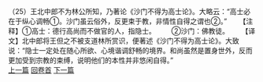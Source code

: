 （25）王北中郎不为林公所知，乃著论《沙门不得为高士论》。大略云：“高士必在于纵心调畅①。沙门虽云俗外，反更束于教，非情性自得之谓也②。”
　　【注释】①高士：德行高尚而不做官的人，指隐士。
　　②沙门：佛教徒。
　　【译文】北中郎将王但之不被支道林所赏识，便著述《沙门不得为高士论》。大致说：“隐士一定处在随心所欲、心境谐调舒畅的境界。和尚虽然是置身世外，反而更加受到宗教的束缚，说明他们的本性并非悠闲自得。”
<br>[上一篇](26_24) [回卷首](26_00) [下一篇](26_26)
